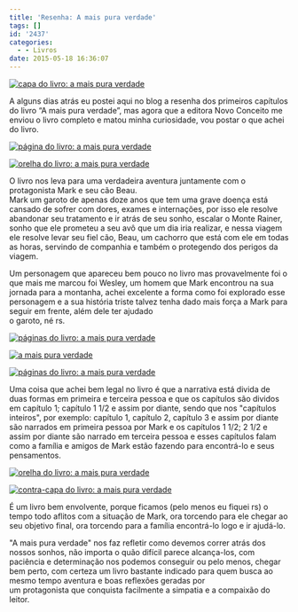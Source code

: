 ```yaml
---
title: 'Resenha: A mais pura verdade'
tags: []
id: '2437'
categories:
  - - Livros
date: 2015-05-18 16:36:07
---
```


[![capa do livro: a mais pura verdade](/images/2015/05/DSC03638-1024x768.jpg)](/images/2015/05/DSC03638.jpg)

A alguns dias atrás eu postei aqui no blog a resenha dos primeiros capítulos do livro “A mais pura verdade”, mas agora que a editora Novo Conceito me enviou o livro completo e matou minha curiosidade, vou postar o que achei do livro.

[![página do livro: a mais pura verdade](/images/2015/05/DSC03641-1024x768.jpg)](/images/2015/05/DSC03641.jpg)

[![orelha do livro: a mais pura verdade](/images/2015/05/DSC03643-1024x768.jpg)](/images/2015/05/DSC03643.jpg)

O livro nos leva para uma verdadeira aventura juntamente com o protagonista Mark e seu cão Beau.  
Mark um garoto de apenas doze anos que tem uma grave doença está cansado de sofrer com dores, exames e internações, por isso ele resolve abandonar seu tratamento e ir atrás de seu sonho, escalar o Monte Rainer, sonho que ele prometeu a seu avô que um dia iria realizar, e nessa viagem ele resolve levar seu fiel cão, Beau, um cachorro que está com ele em todas as horas, servindo de companhia e também o protegendo dos perigos da viagem.

Um personagem que apareceu bem pouco no livro mas provavelmente foi o que mais me marcou foi Wesley, um homem que Mark encontrou na sua jornada para a montanha, achei excelente a forma como foi explorado esse personagem e a sua história triste talvez tenha dado mais força a Mark para seguir em frente, além dele ter ajudado  
o garoto, né rs.

[![páginas do livro: a mais pura verdade](/images/2015/05/DSC03646-1024x768.jpg)](/images/2015/05/DSC03646.jpg)

[![a mais pura verdade ](/images/2015/05/DSC03645-1024x768.jpg)](/images/2015/05/DSC03645.jpg)

[![páginas do livro: a mais pura verdade](/images/2015/05/DSC03642-1024x768.jpg)](/images/2015/05/DSC03642.jpg)

Uma coisa que achei bem legal no livro é que a narrativa está divida de duas formas em primeira e terceira pessoa e que os capítulos são dividos em capítulo 1; capítulo 1 1/2 e assim por diante, sendo que nos "capítulos inteiros", por exemplo: capítulo 1, capítulo 2, capítulo 3 e assim por diante são narrados em primeira pessoa por Mark e os capítulos 1 1/2; 2 1/2 e assim por diante são narrado em terceira pessoa e esses capítulos falam como a família e amigos de Mark estão fazendo para encontrá-lo e seus pensamentos.

[![orelha do livro: a mais pura verdade](/images/2015/05/DSC03644-1024x768.jpg)](/images/2015/05/DSC03644.jpg)

[![contra-capa do livro: a mais pura verdade](/images/2015/05/DSC03639-1024x768.jpg)](/images/2015/05/DSC03639.jpg)

É um livro bem envolvente, porque ficamos (pelo menos eu fiquei rs) o tempo todo aflitos com a situação de Mark, ora torcendo para ele chegar ao seu objetivo final, ora torcendo para a família encontrá-lo logo e ir ajudá-lo.

"A mais pura verdade" nos faz refletir como devemos correr atrás dos nossos sonhos, não importa o quão difícil parece alcança-los, com paciência e determinação nos podemos conseguir ou pelo menos, chegar bem perto, com certeza um livro bastante indicado para quem busca ao mesmo tempo aventura e boas reflexões geradas por  
um protagonista que conquista facilmente a simpatia e a compaixão do leitor.
